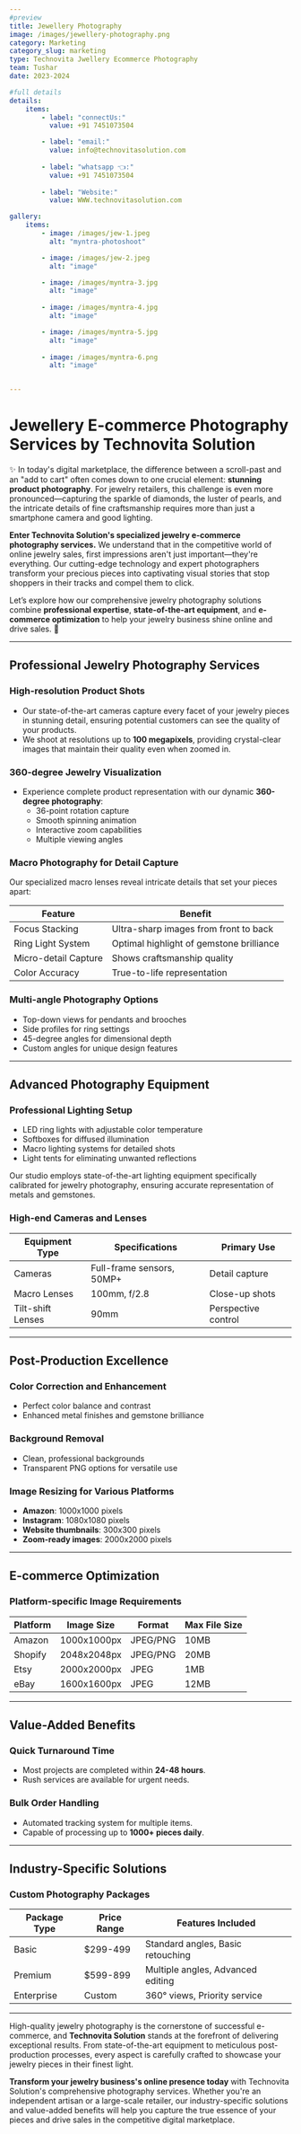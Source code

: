 ```yaml
---
#preview
title: Jewellery Photography
image: /images/jewellery-photography.png
category: Marketing
category_slug: marketing
type: Technovita Jwellery Ecommerce Photography
team: Tushar 
date: 2023-2024

#full details
details:
    items:
        - label: "connectUs:"
          value: +91 7451073504

        - label: "email:"
          value: info@technovitasolution.com
        
        - label: "whatsapp 👈:"
          value: +91 7451073504
        
        - label: "Website:"
          value: WWW.technovitasolution.com

gallery: 
    items:
        - image: /images/jew-1.jpeg
          alt: "myntra-photoshoot"

        - image: /images/jew-2.jpeg
          alt: "image"

        - image: /images/myntra-3.jpg
          alt: "image"
        
        - image: /images/myntra-4.jpg
          alt: "image"

        - image: /images/myntra-5.jpg
          alt: "image"
        
        - image: /images/myntra-6.png
          alt: "image"


---
```


# Jewellery E-commerce Photography Services by Technovita Solution

✨ In today's digital marketplace, the difference between a scroll-past and an "add to cart" often comes down to one crucial element: **stunning product photography**. For jewelry retailers, this challenge is even more pronounced—capturing the sparkle of diamonds, the luster of pearls, and the intricate details of fine craftsmanship requires more than just a smartphone camera and good lighting.

**Enter Technovita Solution's specialized jewelry e-commerce photography services.** We understand that in the competitive world of online jewelry sales, first impressions aren't just important—they're everything. Our cutting-edge technology and expert photographers transform your precious pieces into captivating visual stories that stop shoppers in their tracks and compel them to click.

Let’s explore how our comprehensive jewelry photography solutions combine **professional expertise**, **state-of-the-art equipment**, and **e-commerce optimization** to help your jewelry business shine online and drive sales. 💎

---

## Professional Jewelry Photography Services

### High-resolution Product Shots
- Our state-of-the-art cameras capture every facet of your jewelry pieces in stunning detail, ensuring potential customers can see the quality of your products.
- We shoot at resolutions up to **100 megapixels**, providing crystal-clear images that maintain their quality even when zoomed in.

### 360-degree Jewelry Visualization
- Experience complete product representation with our dynamic **360-degree photography**:
  - 36-point rotation capture
  - Smooth spinning animation
  - Interactive zoom capabilities
  - Multiple viewing angles

### Macro Photography for Detail Capture
Our specialized macro lenses reveal intricate details that set your pieces apart:

| **Feature**             | **Benefit**                         |
|--------------------------|--------------------------------------|
| Focus Stacking           | Ultra-sharp images from front to back |
| Ring Light System        | Optimal highlight of gemstone brilliance |
| Micro-detail Capture     | Shows craftsmanship quality         |
| Color Accuracy           | True-to-life representation         |

### Multi-angle Photography Options
- Top-down views for pendants and brooches
- Side profiles for ring settings
- 45-degree angles for dimensional depth
- Custom angles for unique design features

---

## Advanced Photography Equipment

### Professional Lighting Setup
- LED ring lights with adjustable color temperature
- Softboxes for diffused illumination
- Macro lighting systems for detailed shots
- Light tents for eliminating unwanted reflections

Our studio employs state-of-the-art lighting equipment specifically calibrated for jewelry photography, ensuring accurate representation of metals and gemstones.

### High-end Cameras and Lenses

| **Equipment Type**       | **Specifications**      | **Primary Use**         |
|---------------------------|-------------------------|--------------------------|
| Cameras                  | Full-frame sensors, 50MP+ | Detail capture          |
| Macro Lenses             | 100mm, f/2.8           | Close-up shots          |
| Tilt-shift Lenses        | 90mm                   | Perspective control     |

---

## Post-Production Excellence

### Color Correction and Enhancement
- Perfect color balance and contrast
- Enhanced metal finishes and gemstone brilliance

### Background Removal
- Clean, professional backgrounds
- Transparent PNG options for versatile use

### Image Resizing for Various Platforms
- **Amazon**: 1000x1000 pixels  
- **Instagram**: 1080x1080 pixels  
- **Website thumbnails**: 300x300 pixels  
- **Zoom-ready images**: 2000x2000 pixels  

---

## E-commerce Optimization

### Platform-specific Image Requirements

| **Platform** | **Image Size**  | **Format**  | **Max File Size** |
|--------------|-----------------|-------------|--------------------|
| Amazon       | 1000x1000px    | JPEG/PNG    | 10MB              |
| Shopify      | 2048x2048px    | JPEG/PNG    | 20MB              |
| Etsy         | 2000x2000px    | JPEG        | 1MB               |
| eBay         | 1600x1600px    | JPEG        | 12MB              |

---

## Value-Added Benefits

### Quick Turnaround Time
- Most projects are completed within **24-48 hours**.
- Rush services are available for urgent needs.

### Bulk Order Handling
- Automated tracking system for multiple items.
- Capable of processing up to **1000+ pieces daily**.

---

## Industry-Specific Solutions

### Custom Photography Packages

| **Package Type** | **Price Range** | **Features Included**                     |
|-------------------|-----------------|-------------------------------------------|
| Basic            | $299-499       | Standard angles, Basic retouching         |
| Premium          | $599-899       | Multiple angles, Advanced editing         |
| Enterprise       | Custom          | 360° views, Priority service             |

---

High-quality jewelry photography is the cornerstone of successful e-commerce, and **Technovita Solution** stands at the forefront of delivering exceptional results. From state-of-the-art equipment to meticulous post-production processes, every aspect is carefully crafted to showcase your jewelry pieces in their finest light.

**Transform your jewelry business's online presence today** with Technovita Solution's comprehensive photography services. Whether you're an independent artisan or a large-scale retailer, our industry-specific solutions and value-added benefits will help you capture the true essence of your pieces and drive sales in the competitive digital marketplace.
